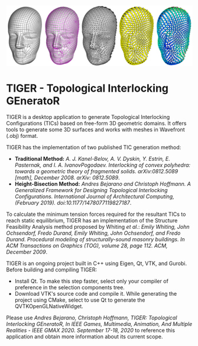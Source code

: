 <div style="text-align:center;">
  <img src="https://github.com/andresbejarano/tiger/blob/main/img/tiger_pipeline_example.png" />
</div>

# TIGER - Topological Interlocking GEneratoR

TIGER is a desktop application to generate Topological Interlocking Configurations (TICs) based on free-form 3D geometric domains. It offers tools to generate some 3D surfaces and works with meshes in Wavefront (.obj) format.

TIGER has the implementation of two published TIC generation method:
- **Traditional Method:** *A. J. Kanel-Belov, A. V. Dyskin, Y. Estrin, E. Pasternak, and I. A. IvanovPogodaev. Interlocking of convex polyhedra: towards a geometric theory of fragmented solids. arXiv:0812.5089 [math], December 2008. arXiv: 0812.5089*.
- **Height-Bisection Method:** *Andres Bejarano and Christoph Hoffmann. A Generalized Framework for Designing Topological Interlocking Configurations. International Journal of Architectural Computing, (February 2019). doi:10.1177/1478077119827187*. 

To calculate the minimum tension forces required for the resultant TICs to reach static equilibrium, TIGER has an implementation of the Structure Feasibility Analysis method proposed by Whiting *et al.*: *Emily Whiting, John Ochsendorf, Fredo Durand, Emily Whiting, John Ochsendorf, and Fredo Durand. Procedural modeling of structurally-sound masonry buildings. In ACM Transactions on Graphics (TOG), volume 28, page 112. ACM, December 2009*.

TIGER is an ongoing project built in C++ using Eigen, Qt, VTK, and Gurobi. Before building and compiling TIGER:
- Install Qt. To make this step faster, select only your compiler of preference in the selection components tree.
- Download VTK's source code and compile it. While generating the project using CMake, select to use Qt to generate the QVTKOpenGLNativeWidget.

Please use *Andres Bejarano, Christoph Hoffmann, TIGER: Topological Interlocking GEneratoR, In IEEE Games, Multimedia, Animation, And Multiple Realities - IEEE GMAX 2020. September 17-18, 2020* to reference this application and obtain more information about its current scope.
